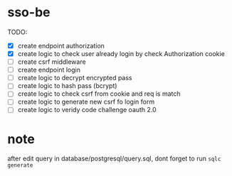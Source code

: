 # sso-be

TODO:
- [x] create endpoint authorization
- [x] create logic to check user already login by check Authorization cookie
- [ ] create csrf middleware
- [ ] create endpoint login
- [ ] create logic to decrypt encrypted pass
- [ ] create logic to hash pass (bcrypt)
- [ ] create logic to check csrf from cookie and req is match
- [ ] create logic to generate new csrf fo login form
- [ ] create logic to veridy code challenge oauth 2.0

# note
after edit query in database/postgresql/query.sql, dont forget to run
`sqlc generate`